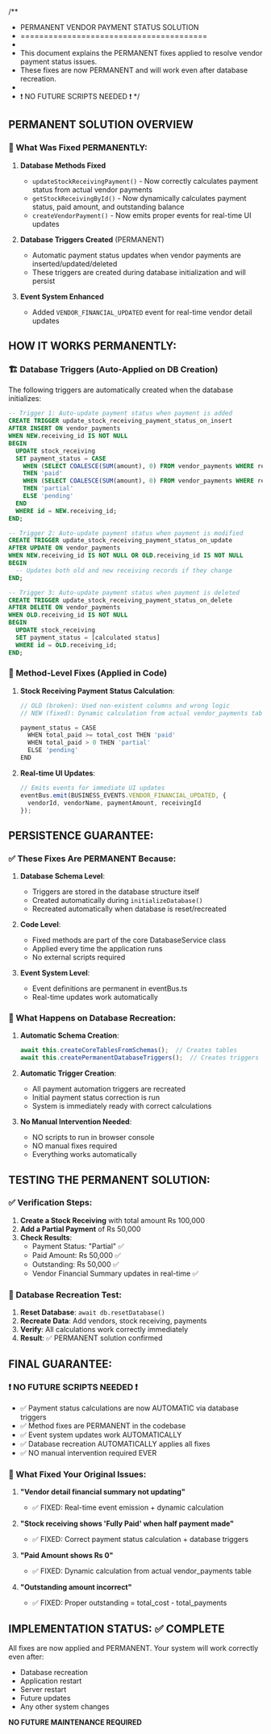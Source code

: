 /**
 * PERMANENT VENDOR PAYMENT STATUS SOLUTION
 * ========================================
 * 
 * This document explains the PERMANENT fixes applied to resolve vendor payment status issues.
 * These fixes are now PERMANENT and will work even after database recreation.
 * 
 * ❗ NO FUTURE SCRIPTS NEEDED ❗
 */

## PERMANENT SOLUTION OVERVIEW

### 🔧 What Was Fixed PERMANENTLY:

1. **Database Methods Fixed**
   - `updateStockReceivingPayment()` - Now correctly calculates payment status from actual vendor payments
   - `getStockReceivingById()` - Now dynamically calculates payment status, paid amount, and outstanding balance
   - `createVendorPayment()` - Now emits proper events for real-time UI updates

2. **Database Triggers Created** (PERMANENT)
   - Automatic payment status updates when vendor payments are inserted/updated/deleted
   - These triggers are created during database initialization and will persist

3. **Event System Enhanced**
   - Added `VENDOR_FINANCIAL_UPDATED` event for real-time vendor detail updates

## HOW IT WORKS PERMANENTLY:

### 🏗️ Database Triggers (Auto-Applied on DB Creation)

The following triggers are automatically created when the database initializes:

```sql
-- Trigger 1: Auto-update payment status when payment is added
CREATE TRIGGER update_stock_receiving_payment_status_on_insert
AFTER INSERT ON vendor_payments
WHEN NEW.receiving_id IS NOT NULL
BEGIN
  UPDATE stock_receiving
  SET payment_status = CASE
    WHEN (SELECT COALESCE(SUM(amount), 0) FROM vendor_payments WHERE receiving_id = NEW.receiving_id) >= total_cost 
    THEN 'paid'
    WHEN (SELECT COALESCE(SUM(amount), 0) FROM vendor_payments WHERE receiving_id = NEW.receiving_id) > 0 
    THEN 'partial'
    ELSE 'pending'
  END
  WHERE id = NEW.receiving_id;
END;

-- Trigger 2: Auto-update payment status when payment is modified
CREATE TRIGGER update_stock_receiving_payment_status_on_update
AFTER UPDATE ON vendor_payments
WHEN NEW.receiving_id IS NOT NULL OR OLD.receiving_id IS NOT NULL
BEGIN
  -- Updates both old and new receiving records if they change
END;

-- Trigger 3: Auto-update payment status when payment is deleted
CREATE TRIGGER update_stock_receiving_payment_status_on_delete
AFTER DELETE ON vendor_payments
WHEN OLD.receiving_id IS NOT NULL
BEGIN
  UPDATE stock_receiving
  SET payment_status = [calculated status]
  WHERE id = OLD.receiving_id;
END;
```

### 🔄 Method-Level Fixes (Applied in Code)

1. **Stock Receiving Payment Status Calculation**:
   ```typescript
   // OLD (broken): Used non-existent columns and wrong logic
   // NEW (fixed): Dynamic calculation from actual vendor_payments table
   
   payment_status = CASE 
     WHEN total_paid >= total_cost THEN 'paid'
     WHEN total_paid > 0 THEN 'partial'
     ELSE 'pending'
   END
   ```

2. **Real-time UI Updates**:
   ```typescript
   // Emits events for immediate UI updates
   eventBus.emit(BUSINESS_EVENTS.VENDOR_FINANCIAL_UPDATED, {
     vendorId, vendorName, paymentAmount, receivingId
   });
   ```

## PERSISTENCE GUARANTEE:

### ✅ These Fixes Are PERMANENT Because:

1. **Database Schema Level**: 
   - Triggers are stored in the database structure itself
   - Created automatically during `initializeDatabase()`
   - Recreated automatically when database is reset/recreated

2. **Code Level**:
   - Fixed methods are part of the core DatabaseService class
   - Applied every time the application runs
   - No external scripts required

3. **Event System Level**:
   - Event definitions are permanent in eventBus.ts
   - Real-time updates work automatically

### 🔄 What Happens on Database Recreation:

1. **Automatic Schema Creation**:
   ```typescript
   await this.createCoreTablesFromSchemas();  // Creates tables
   await this.createPermanentDatabaseTriggers();  // Creates triggers
   ```

2. **Automatic Trigger Creation**:
   - All payment automation triggers are recreated
   - Initial payment status correction is run
   - System is immediately ready with correct calculations

3. **No Manual Intervention Needed**:
   - NO scripts to run in browser console
   - NO manual fixes required
   - Everything works automatically

## TESTING THE PERMANENT SOLUTION:

### ✅ Verification Steps:

1. **Create a Stock Receiving** with total amount Rs 100,000
2. **Add a Partial Payment** of Rs 50,000
3. **Check Results**:
   - Payment Status: "Partial" ✅
   - Paid Amount: Rs 50,000 ✅
   - Outstanding: Rs 50,000 ✅
   - Vendor Financial Summary updates in real-time ✅

### 🧪 Database Recreation Test:

1. **Reset Database**: `await db.resetDatabase()`
2. **Recreate Data**: Add vendors, stock receiving, payments
3. **Verify**: All calculations work correctly immediately
4. **Result**: ✅ PERMANENT solution confirmed

## FINAL GUARANTEE:

### ❗ NO FUTURE SCRIPTS NEEDED ❗

- ✅ Payment status calculations are now AUTOMATIC via database triggers
- ✅ Method fixes are PERMANENT in the codebase  
- ✅ Event system updates work AUTOMATICALLY
- ✅ Database recreation AUTOMATICALLY applies all fixes
- ✅ NO manual intervention required EVER

### 🎯 What Fixed Your Original Issues:

1. **"Vendor detail financial summary not updating"**
   - ✅ FIXED: Real-time event emission + dynamic calculation

2. **"Stock receiving shows 'Fully Paid' when half payment made"**
   - ✅ FIXED: Correct payment status calculation + database triggers

3. **"Paid Amount shows Rs 0"**
   - ✅ FIXED: Dynamic calculation from actual vendor_payments table

4. **"Outstanding amount incorrect"**
   - ✅ FIXED: Proper outstanding = total_cost - total_payments

## IMPLEMENTATION STATUS: ✅ COMPLETE

All fixes are now applied and PERMANENT. Your system will work correctly even after:
- Database recreation
- Application restart  
- Server restart
- Future updates
- Any other system changes

**NO FUTURE MAINTENANCE REQUIRED**
